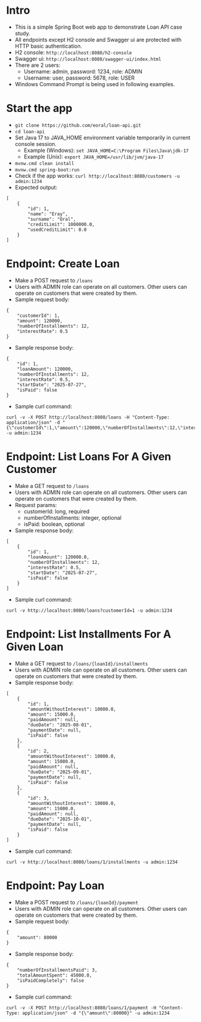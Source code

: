 # Intro
- This is a simple Spring Boot web app to demonstrate Loan API case study.
- All endpoints except H2 console and Swagger ui are protected with HTTP basic authentication.
- H2 console: `http://localhost:8080/h2-console`
- Swagger ui: `http://localhost:8080/swagger-ui/index.html`
- There are 2 users:
  - Username: admin, password: 1234, role: ADMIN
  - Username: user, password: 5678, role: USER
- Windows Command Prompt is being used in following examples.

# Start the app
- `git clone https://github.com/eoral/loan-api.git`
- `cd loan-api`
- Set Java 17 to JAVA_HOME environment variable temporarily in current console session.
    - Example (Windows): `set JAVA_HOME=C:\Program Files\Java\jdk-17`
    - Example (Unix): `export JAVA_HOME=/usr/lib/jvm/java-17`
- `mvnw.cmd clean install`
- `mvnw.cmd spring-boot:run`
- Check if the app works: `curl http://localhost:8080/customers -u admin:1234`
- Expected output: 
```
[
	{
		"id": 1,
		"name": "Eray",
		"surname": "Oral",
		"creditLimit": 1000000.0,
		"usedCreditLimit": 0.0
	}
]
```

# Endpoint: Create Loan
- Make a POST request to `/loans`
- Users with ADMIN role can operate on all customers. Other users can operate on customers that were created by them.
- Sample request body:
```
{
	"customerId": 1,
	"amount": 120000,
	"numberOfInstallments": 12,
	"interestRate": 0.5
}
```
- Sample response body:
```
{
	"id": 1,
	"loanAmount": 120000,
	"numberOfInstallments": 12,
	"interestRate": 0.5,
	"startDate": "2025-07-27",
	"isPaid": false
}
```
- Sample curl command:
```
curl -v -X POST http://localhost:8080/loans -H "Content-Type: application/json" -d "{\"customerId\":1,\"amount\":120000,\"numberOfInstallments\":12,\"interestRate\":0.5}" -u admin:1234
```

# Endpoint: List Loans For A Given Customer
- Make a GET request to `/loans`
- Users with ADMIN role can operate on all customers. Other users can operate on customers that were created by them.
- Request params:
  - customerId: long, required
  - numberOfInstallments: integer, optional
  - isPaid: boolean, optional
- Sample response body:
```
[
	{
		"id": 1,
		"loanAmount": 120000.0,
		"numberOfInstallments": 12,
		"interestRate": 0.5,
		"startDate": "2025-07-27",
		"isPaid": false
	}
]
```
- Sample curl command:
```
curl -v http://localhost:8080/loans?customerId=1 -u admin:1234
```

# Endpoint: List Installments For A Given Loan
- Make a GET request to `/loans/{loanId}/installments`
- Users with ADMIN role can operate on all customers. Other users can operate on customers that were created by them.
- Sample response body:
```
[
	{
		"id": 1,
		"amountWithoutInterest": 10000.0,
		"amount": 15000.0,
		"paidAmount": null,
		"dueDate": "2025-08-01",
		"paymentDate": null,
		"isPaid": false
	},
	{
		"id": 2,
		"amountWithoutInterest": 10000.0,
		"amount": 15000.0,
		"paidAmount": null,
		"dueDate": "2025-09-01",
		"paymentDate": null,
		"isPaid": false
	},
	{
		"id": 3,
		"amountWithoutInterest": 10000.0,
		"amount": 15000.0,
		"paidAmount": null,
		"dueDate": "2025-10-01",
		"paymentDate": null,
		"isPaid": false
	}
]
```
- Sample curl command:
```
curl -v http://localhost:8080/loans/1/installments -u admin:1234
```

# Endpoint: Pay Loan
- Make a POST request to `/loans/{loanId}/payment`
- Users with ADMIN role can operate on all customers. Other users can operate on customers that were created by them.
- Sample request body:
```
{
	"amount": 80000
}
```
- Sample response body:
```
{
	"numberOfInstallmentsPaid": 3,
	"totalAmountSpent": 45000.0,
	"isPaidCompletely": false
}
```
- Sample curl command:
```
curl -v -X POST http://localhost:8080/loans/1/payment -H "Content-Type: application/json" -d "{\"amount\":80000}" -u admin:1234
```
